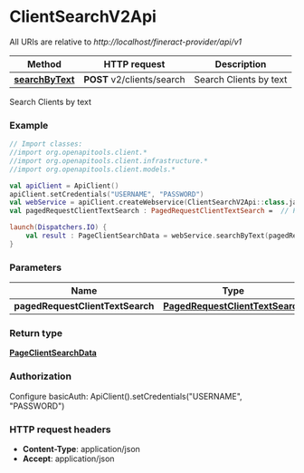 # ClientSearchV2Api

All URIs are relative to *http://localhost/fineract-provider/api/v1*

| Method | HTTP request | Description |
| ------------- | ------------- | ------------- |
| [**searchByText**](ClientSearchV2Api.md#searchByText) | **POST** v2/clients/search | Search Clients by text |



Search Clients by text

### Example
```kotlin
// Import classes:
//import org.openapitools.client.*
//import org.openapitools.client.infrastructure.*
//import org.openapitools.client.models.*

val apiClient = ApiClient()
apiClient.setCredentials("USERNAME", "PASSWORD")
val webService = apiClient.createWebservice(ClientSearchV2Api::class.java)
val pagedRequestClientTextSearch : PagedRequestClientTextSearch =  // PagedRequestClientTextSearch | 

launch(Dispatchers.IO) {
    val result : PageClientSearchData = webService.searchByText(pagedRequestClientTextSearch)
}
```

### Parameters
| Name | Type | Description  | Notes |
| ------------- | ------------- | ------------- | ------------- |
| **pagedRequestClientTextSearch** | [**PagedRequestClientTextSearch**](PagedRequestClientTextSearch.md)|  | [optional] |

### Return type

[**PageClientSearchData**](PageClientSearchData.md)

### Authorization


Configure basicAuth:
    ApiClient().setCredentials("USERNAME", "PASSWORD")

### HTTP request headers

 - **Content-Type**: application/json
 - **Accept**: application/json

